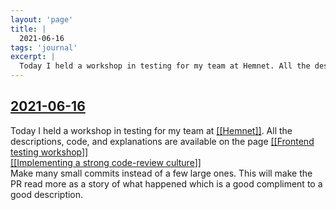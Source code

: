 ```yaml
---
layout: 'page'
title: |
  2021-06-16
tags: 'journal'
excerpt: |
  Today I held a workshop in testing for my team at Hemnet. All the descriptions, code, and explanations are available on the page Frontend testing workshop
---
```


<h2 class="text-3xl font-semibold mb-4"><a class="rounded-sm focus:outline-none focus:ring-2 focus:ring-offset-2 dark:focus:ring-offset-gray-900 dark:focus:ring-pink-400 focus:ring-pink-700" href="/journals/2021-06-16">2021-06-16</a></h2>

<div class="space-y-3">
<div class="element-block ml-0"><div class="flex-1">Today I held a workshop in testing for my team at <a class="text-teal-700 dark:text-teal-400 rounded-sm group focus:outline-none focus:ring-2 focus:ring-offset-2 dark:focus:ring-offset-gray-900 dark:focus:ring-pink-400 focus:ring-pink-700" href="/pages/hemnet"><span class="text-gray-300 dark:text-gray-500 group-hover:text-teal-900">[[</span>Hemnet<span class="text-gray-300 dark:text-gray-500 group-hover:text-teal-900">]]</span></a>. All the descriptions, code, and explanations are available on the page <a class="text-teal-700 dark:text-teal-400 rounded-sm group focus:outline-none focus:ring-2 focus:ring-offset-2 dark:focus:ring-offset-gray-900 dark:focus:ring-pink-400 focus:ring-pink-700" href="/pages/frontend-testing-workshop"><span class="text-gray-300 dark:text-gray-500 group-hover:text-teal-900">[[</span>Frontend testing workshop<span class="text-gray-300 dark:text-gray-500 group-hover:text-teal-900">]]</span></a></div></div>

<div class="element-block ml-0"><div class="flex-1"><a class="text-teal-700 dark:text-teal-400 rounded-sm group focus:outline-none focus:ring-2 focus:ring-offset-2 dark:focus:ring-offset-gray-900 dark:focus:ring-pink-400 focus:ring-pink-700" href="/pages/implementing-a-strong-code-review-culture"><span class="text-gray-300 dark:text-gray-500 group-hover:text-teal-900">[[</span>Implementing a strong code-review culture<span class="text-gray-300 dark:text-gray-500 group-hover:text-teal-900">]]</span></a></div></div>

<div class="element-block ml-4"><div class="flex-1">Make many small commits instead of a few large ones. This will make the PR read more as a story of what happened which is a good compliment to a good description.</div></div>


</div>


